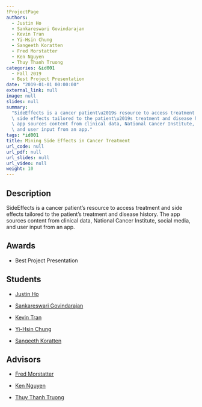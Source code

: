 ```yaml
---
!ProjectPage
authors:
  - Justin Ho
  - Sankareswari Govindarajan
  - Kevin Tran
  - Yi-Hsin Chung
  - Sangeeth Koratten
  - Fred Morstatter
  - Ken Nguyen
  - Thuy Thanh Truong
categories: &id001
  - Fall 2019
  - Best Project Presentation
date: "2019-01-01 00:00:00"
external_link: null
image: null
slides: null
summary:
  "SideEffects is a cancer patient\u2019s resource to access treatment and\
  \ side effects tailored to the patient\u2019s treatment and disease history. The\
  \ app sources content from clinical data, National Cancer Institute, social media,\
  \ and user input from an app."
tags: *id001
title: Mining Side Effects in Cancer Treatment
url_code: null
url_pdf: null
url_slides: null
url_video: null
weight: 10
---
```


## Description

SideEffects is a cancer patient’s resource to access treatment and side effects tailored to the patient’s treatment and disease history. The app sources content from clinical data, National Cancer Institute, social media, and user input from an app.

## Awards

- Best Project Presentation

## Students

- [Justin Ho](../../../author/justin-ho)

- [Sankareswari Govindarajan](../../../author/sankareswari-govindarajan)

- [Kevin Tran](../../../author/kevin-tran)

- [Yi-Hsin Chung](../../../author/yi-hsin-chung)

- [Sangeeth Koratten](../../../author/sangeeth-koratten)

## Advisors

- [Fred Morstatter](../../../author/fred-morstatter)

- [Ken Nguyen](../../../author/ken-nguyen)

- [Thuy Thanh Truong](../../../author/thuy-thanh-truong)
